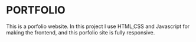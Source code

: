 # PORTFOLIO
This is a porfolio website.
In this project I use HTML,CSS and Javascript for making the frontend, and this porfolio site is fully responsive.
